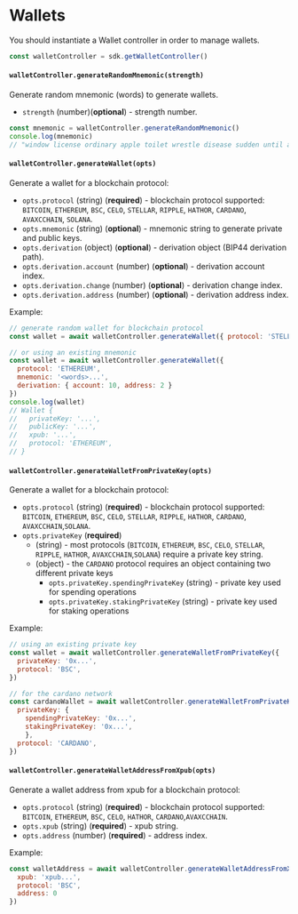 # Wallets

You should instantiate a Wallet controller in order to manage wallets.
```js
const walletController = sdk.getWalletController()
```

#### `walletController.generateRandomMnemonic(strength)`

Generate random mnemonic (words) to generate wallets.
* `strength` (number)(__optional__) - strength number.

```js
const mnemonic = walletController.generateRandomMnemonic()
console.log(mnemonic)
// "window license ordinary apple toilet wrestle disease sudden until armor wealth room..."
```

#### `walletController.generateWallet(opts)`

Generate a wallet for a blockchain protocol:
* `opts.protocol` (string) (__required__) - blockchain protocol supported: `BITCOIN`, `ETHEREUM`, `BSC`, `CELO`, `STELLAR`, `RIPPLE`, `HATHOR`, `CARDANO`, `AVAXCCHAIN`, `SOLANA`.
* `opts.mnemonic` (string) (__optional__) - mnemonic string to generate private and public keys.
* `opts.derivation` (object) (__optional__) - derivation object (BIP44 derivation path).
* `opts.derivation.account` (number) (__optional__) - derivation account index.
* `opts.derivation.change` (number) (__optional__) - derivation change index.
* `opts.derivation.address` (number) (__optional__) - derivation address index.

Example:
```js
// generate random wallet for blockchain protocol
const wallet = await walletController.generateWallet({ protocol: 'STELLAR' })

// or using an existing mnemonic
const wallet = await walletController.generateWallet({
  protocol: 'ETHEREUM',
  mnemonic: '<words>...',
  derivation: { account: 10, address: 2 }
})
console.log(wallet)
// Wallet {
//   privateKey: '...',
//   publicKey: '...',
//   xpub: '...',
//   protocol: 'ETHEREUM',
// }
```

#### `walletController.generateWalletFromPrivateKey(opts)`

Generate a wallet for a blockchain protocol:
* `opts.protocol` (string) (__required__) - blockchain protocol supported: `BITCOIN`, `ETHEREUM`, `BSC`, `CELO`, `STELLAR`, `RIPPLE`, `HATHOR`, `CARDANO`, `AVAXCCHAIN`,`SOLANA`.
* `opts.privateKey` (__required__)
  * (string) - most protocols (`BITCOIN`, `ETHEREUM`, `BSC`, `CELO`, `STELLAR`, `RIPPLE`, `HATHOR`, `AVAXCCHAIN`,`SOLANA`) require a private key string.
  * (object) - the `CARDANO` protocol requires an object containing two different private keys
    * `opts.privateKey.spendingPrivateKey` (string) - private key used for spending operations
    * `opts.privateKey.stakingPrivateKey` (string) - private key used for staking operations

Example:
```js
// using an existing private key
const wallet = await walletController.generateWalletFromPrivateKey({
  privateKey: '0x...',
  protocol: 'BSC',
})

// for the cardano network
const cardanoWallet = await walletController.generateWalletFromPrivateKey({
  privateKey: {
    spendingPrivateKey: '0x...',
    stakingPrivateKey: '0x...',
    },
  protocol: 'CARDANO',
})
```

#### `walletController.generateWalletAddressFromXpub(opts)`

Generate a wallet address from xpub for a blockchain protocol:
* `opts.protocol` (string) (__required__) - blockchain protocol supported: `BITCOIN`, `ETHEREUM`, `BSC`, `CELO`, `HATHOR`, `CARDANO`,`AVAXCCHAIN`.
* `opts.xpub` (string) (__required__) - xpub string.
* `opts.address` (number) (__required__) - address index.

Example:
```js
const walletAddress = await walletController.generateWalletAddressFromXpub({
  xpub: 'xpub...',
  protocol: 'BSC',
  address: 0
})
```
